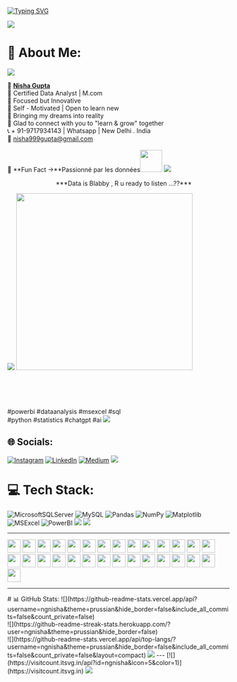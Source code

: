 [![Typing SVG](https://readme-typing-svg.herokuapp.com?font=Fira+Code&weight=300&pause=600&color=7EF7DD&multiline=true&random=false&width=435&lines=+%F0%9F%91%8B++NISHA+GUPTA+-+%F0%9F%91%89+Data+Analyst+%E2%8C%A8%EF%B8%8F)](https://git.io/typing-svg)

<img src="https://user-images.githubusercontent.com/73097560/115834477-dbab4500-a447-11eb-908a-139a6edaec5c.gif">

# 💫 About Me:
<img src="https://user-images.githubusercontent.com/73097560/115834477-dbab4500-a447-11eb-908a-139a6edaec5c.gif">

👩 [**Nisha Gupta**](www.linkedin.com/in/nisha-ng-gupta) <br>🥇 Certified Data Analyst | M.com <br>🎯 Focused but Innovative<br>👼 Self - Motivated | Open to learn new <br>🧫 Bringing my dreams into reality<br>🤝 Glad to connect with  you to "learn & grow" together<br>📞 + 91-9717934143 | Whatsapp | New Delhi . India<br>📩 nisha999gupta@gmail.com <br><br>
🧫  **Fun Fact ->**Passionné par les données<img src="https://media.giphy.com/media/qjqUcgIyRjsl2/giphy.gif" width="50" />
<img src="https://user-images.githubusercontent.com/73097560/115834477-dbab4500-a447-11eb-908a-139a6edaec5c.gif">

 <ul align="center">***Data is Blabby , R u ready to listen ...??***</ul>
 <img src="https://user-images.githubusercontent.com/73097560/115834477-dbab4500-a447-11eb-908a-139a6edaec5c.gif">

<img src="https://user-images.githubusercontent.com/74038190/213760677-e45ca5f7-d1aa-4c2c-91e0-573819287304.gif" width="400">

<br><br>
 <br><br>#powerbi #dataanalysis #msexcel #sql<br>#python #statistics #chatgpt #ai 
<img src="https://user-images.githubusercontent.com/73097560/115834477-dbab4500-a447-11eb-908a-139a6edaec5c.gif">

## 🌐 Socials:
[![Instagram](https://img.shields.io/badge/Instagram-%23E4405F.svg?logo=Instagram&logoColor=white)](https://instagram.com/nisha_guptaa.07) [![LinkedIn](https://img.shields.io/badge/LinkedIn-%230077B5.svg?logo=linkedin&logoColor=white)](https://linkedin.com/in/nisha-ng-gupta) [![Medium](https://img.shields.io/badge/Medium-12100E?logo=medium&logoColor=white)](https://medium.com/@@nisha999gupta) 
<img src="https://user-images.githubusercontent.com/73097560/115834477-dbab4500-a447-11eb-908a-139a6edaec5c.gif">
# 💻 Tech Stack:
![MicrosoftSQLServer](https://img.shields.io/badge/Microsoft%20SQL%20Server-CC2927?style=for-the-badge&logo=microsoft%20sql%20server&logoColor=white) ![MySQL](https://img.shields.io/badge/mysql-%2300000f.svg?style=for-the-badge&logo=mysql&logoColor=white) ![Pandas](https://img.shields.io/badge/pandas-%23150458.svg?style=for-the-badge&logo=pandas&logoColor=white) ![NumPy](https://img.shields.io/badge/numpy-%23013243.svg?style=for-the-badge&logo=numpy&logoColor=white) ![Matplotlib](https://img.shields.io/badge/Matplotlib-%23ffffff.svg?style=for-the-badge&logo=Matplotlib&logoColor=black) ![MSExcel](https://img.shields.io/badge/-Microsoft%20Excel-217346?logo=microsoftexcel&logoColor=white&style=for-the-badge) ![PowerBI](https://img.shields.io/badge/-Power%20BI-F2C811?logo=powerbi&logoColor=white&style=for-the-badge)
<img src="https://user-images.githubusercontent.com/73097560/115834477-dbab4500-a447-11eb-908a-139a6edaec5c.gif">
[![](https://visitcount.itsvg.in/api?id=udipta14&icon=1&color=2)](https://visitcount.itsvg.in)
<hr>
<div>
<img src="https://partyparrotasaservice.vercel.app/api/partyparrot" width="30" height="30"/>
<img src="https://partyparrotasaservice.vercel.app/api/partyparrot?delay=20"width="30" height="30"/>
<img src="https://partyparrotasaservice.vercel.app/api/partyparrot" width="30" height="30"/>
<img src="https://partyparrotasaservice.vercel.app/api/partyparrot" width="30" height="30"/>
<img src="https://partyparrotasaservice.vercel.app/api/partyparrot" width="30" height="30"/>
<img src="https://partyparrotasaservice.vercel.app/api/partyparrot" width="30" height="30"/>
<img src="https://partyparrotasaservice.vercel.app/api/partyparrot" width="30" height="30"/>
<img src="https://partyparrotasaservice.vercel.app/api/partyparrot?delay=20"width="30" height="30"/>
<img src="https://partyparrotasaservice.vercel.app/api/partyparrot" width="30" height="30"/>
<img src="https://partyparrotasaservice.vercel.app/api/partyparrot" width="30" height="30"/>
<img src="https://partyparrotasaservice.vercel.app/api/partyparrot" width="30" height="30"/>
<img src="https://partyparrotasaservice.vercel.app/api/partyparrot" width="30" height="30"/>
<img src="https://partyparrotasaservice.vercel.app/api/partyparrot" width="30" height="30"/>
<img src="https://partyparrotasaservice.vercel.app/api/partyparrot" width="30" height="30"/>
<img src="https://partyparrotasaservice.vercel.app/api/partyparrot?delay=20"width="30" height="30"/>
<img src="https://partyparrotasaservice.vercel.app/api/partyparrot" width="30" height="30"/>
<img src="https://partyparrotasaservice.vercel.app/api/partyparrot" width="30" height="30"/>
<img src="https://partyparrotasaservice.vercel.app/api/partyparrot" width="30" height="30"/>
<img src="https://partyparrotasaservice.vercel.app/api/partyparrot" width="30" height="30"/>
<img src="https://partyparrotasaservice.vercel.app/api/partyparrot" width="30" height="30"/>
<img src="https://partyparrotasaservice.vercel.app/api/partyparrot?delay=20"width="30" height="30"/>
<img src="https://partyparrotasaservice.vercel.app/api/partyparrot" width="30" height="30"/>
<img src="https://partyparrotasaservice.vercel.app/api/partyparrot" width="30" height="30"/>
<img src="https://partyparrotasaservice.vercel.app/api/partyparrot" width="30" height="30"/>
<img src="https://partyparrotasaservice.vercel.app/api/partyparrot" width="30" height="30"/>
<img src="https://partyparrotasaservice.vercel.app/api/partyparrot" width="30" height="30"/>
<img src="https://partyparrotasaservice.vercel.app/api/partyparrot" width="30" height="30"/>
<img src="https://partyparrotasaservice.vercel.app/api/partyparrot?delay=20"width="30" height="30"/>
<img src="https://partyparrotasaservice.vercel.app/api/partyparrot" width="30" height="30"/>


 </div>
<hr>
# 📊 GitHub Stats:
![](https://github-readme-stats.vercel.app/api?username=ngnisha&theme=prussian&hide_border=false&include_all_commits=false&count_private=false)<br/>
![](https://github-readme-streak-stats.herokuapp.com/?user=ngnisha&theme=prussian&hide_border=false)<br/>
![](https://github-readme-stats.vercel.app/api/top-langs/?username=ngnisha&theme=prussian&hide_border=false&include_all_commits=false&count_private=false&layout=compact)
<img src="https://user-images.githubusercontent.com/73097560/115834477-dbab4500-a447-11eb-908a-139a6edaec5c.gif">
---
[![](https://visitcount.itsvg.in/api?id=ngnisha&icon=5&color=1)](https://visitcount.itsvg.in)
<img src="https://user-images.githubusercontent.com/73097560/115834477-dbab4500-a447-11eb-908a-139a6edaec5c.gif">

